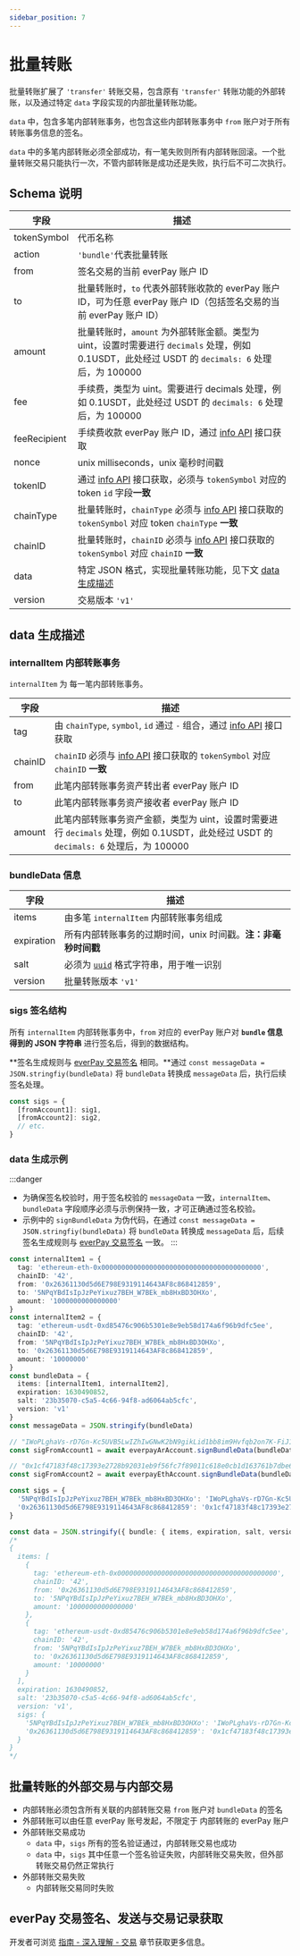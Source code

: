 ```yaml
---
sidebar_position: 7
---
```


# 批量转账

批量转账扩展了 `'transfer'` 转账交易，包含原有 `'transfer'` 转账功能的外部转账，以及通过特定 `data` 字段实现的内部批量转账功能。

`data` 中，包含多笔内部转账事务，也包含这些内部转账事务中 `from` 账户对于所有转账事务信息的签名。

`data` 中的多笔内部转账必须全部成功，有一笔失败则所有内部转账回滚。一个批量转账交易只能执行一次，不管内部转账是成功还是失败，执行后不可二次执行。

## Schema 说明

|字段|描述|
|---|---|
|tokenSymbol|代币名称|
|action|`'bundle'`代表批量转账|
|from|签名交易的当前 everPay 账户 ID|
|to|批量转账时，`to` 代表外部转账收款的 everPay 账户 ID，可为任意 everPay 账户 ID（包括签名交易的当前 everPay 账户 ID）|
|amount|批量转账时，`amount` 为外部转账金额。类型为 uint，设置时需要进行 `decimals` 处理，例如 0.1USDT，此处经过 USDT 的 `decimals: 6` 处理后，为 100000|
|fee| 手续费，类型为 uint。需要进行 decimals 处理，例如 0.1USDT，此处经过 USDT 的 `decimals: 6` 处理后，为 100000 |
|feeRecipient|手续费收款 everPay 账户 ID，通过 [info API](../../server-api/basic-api/info.md) 接口获取|
|nonce|unix milliseconds，unix 毫秒时间戳|
|tokenID|通过 [info API](../../server-api/basic-api/info.md) 接口获取，必须与 `tokenSymbol` 对应的 token `id` 字段**一致**|
|chainType|批量转账时，`chainType` 必须与 [info API](../../server-api/basic-api/info.md) 接口获取的 `tokenSymbol` 对应 token `chainType` **一致**|
|chainID|批量转账时，`chainID` 必须与 [info API](../../server-api/basic-api/info.md) 接口获取的 `tokenSymbol` 对应 `chainID` **一致**|
|data|特定 JSON 格式，实现批量转账功能，见下文 [data 生成描述](#data-生成描述)|
|version|交易版本 `'v1'`|

## data 生成描述

### internalItem 内部转账事务
`internalItem` 为 每一笔内部转账事务。

|字段|描述|
|---|---|
|tag|由 `chainType`, `symbol`, `id` 通过 `-` 组合，通过 [info API](../../server-api/basic-api/info.md) 接口获取|
|chainID|`chainID` 必须与 [info API](../../server-api/basic-api/info.md) 接口获取的 `tokenSymbol` 对应 `chainID` **一致**|
|from|此笔内部转账事务资产转出者 everPay 账户 ID|
|to|此笔内部转账事务资产接收者 everPay 账户 ID|
|amount|此笔内部转账事务资产金额，类型为 uint，设置时需要进行 `decimals` 处理，例如 0.1USDT，此处经过 USDT 的 `decimals: 6` 处理后，为 100000|

### bundleData 信息
|字段|描述|
|---|---|
|items|由多笔 `internalItem` 内部转账事务组成|
|expiration|所有内部转账事务的过期时间，unix 时间戳。**注：非毫秒时间戳**|
|salt|必须为 [`uuid`](https://en.wikipedia.org/wiki/Universally_unique_identifier) 格式字符串，用于唯一识别|
|version|批量转账版本 `'v1'`|

### sigs 签名结构
所有 `internalItem` 内部转账事务中，`from` 对应的 everPay 账户对 **`bundle` 信息得到的 JSON 字符串** 进行签名后，得到的数据结构。

**签名生成规则与 [everPay 交易签名](./transaction#signature) 相同。**通过 `const messageData = JSON.stringfiy(bundleData)` 将 `bundleData` 转换成 `messageData` 后，执行后续签名处理。

```ts
const sigs = {
  [fromAccount1]: sig1,
  [fromAccount2]: sig2,
  // etc.
}
```

### data 生成示例
:::danger
* 为确保签名校验时，用于签名校验的 `messageData` 一致，`internalItem`、`bundleData` 字段顺序必须与示例保持一致，才可正确通过签名校验。
* 示例中的 `signBundleData` 为伪代码，在通过 `const messageData = JSON.stringfiy(bundleData)` 将 `bundleData` 转换成 `messageData` 后，后续签名生成规则与 [everPay 交易签名](./transaction#signature) 一致。
:::

```ts
const internalItem1 = {
  tag: 'ethereum-eth-0x0000000000000000000000000000000000000000',
  chainID: '42',
  from: '0x26361130d5d6E798E9319114643AF8c868412859',
  to: '5NPqYBdIsIpJzPeYixuz7BEH_W7BEk_mb8HxBD3OHXo',
  amount: '1000000000000000'
}
const internalItem2 = {
  tag: 'ethereum-usdt-0xd85476c906b5301e8e9eb58d174a6f96b9dfc5ee',
  chainID: '42',
  from: '5NPqYBdIsIpJzPeYixuz7BEH_W7BEk_mb8HxBD3OHXo',
  to: '0x26361130d5d6E798E9319114643AF8c868412859',
  amount: '10000000'
}
const bundleData = {
  items: [internalItem1, internalItem2],
  expiration: 1630490852,
  salt: '23b35070-c5a5-4c66-94f8-ad6064ab5cfc',
  version: 'v1'
}
const messageData = JSON.stringify(bundleData)

// "IWoPLghaVs-rD7Gn-Kc5UVB5LwIZhIwGNwK2bN9gikLid1bb8im9Hvfqb2on7K-FiJ1U77fkQSGcMfVbyNeNdbSslIIb-NvtUHQs3Y7jWQBU_TtOyGkcoNkRPXkAYOMaOSgbmZKV3GL4FwuYbO5YfQHomfpIzX5AGk1miPU19lo9IVpPmjJ_youk52pX41rBlTQm6DP76FNMppxC8rXnIDf-o-OMRK_Q0R6QZjUVhpFCBIVNq8P7J4Wm0yTA8QY7A68W2abmC4CU6pa9_ZSYOfcMHypUxIsA9V0nPiCYvOw83jvK2DcFtO3CaAUAiKoj5xdCIXnixNFN-arLa6de0ZOSQRwCxgYxs6w8UhAD-vFapG3cs6dzhYAYDKHuAlKqfaO_z1XToBdjwp0f9eIytJhWVOLLJSVR_1LRvsSc9yDvVk_D4nCeR2BTtevZmw9st1m8pQanqObn_G0qVUHdtkxxalwDdmr_fUEukeSOrzMuQlZ3IjpcKqUXsNqcxqg9uledNLE2yRo6VvXaoWjLOwLvMLBMQ18HGUVbr-I1M-bmX953S2NI43eBjVo0VAYRypBBewSflQE1Ief4xY-cu6-jhRLJYWTpQDup5gOY4O4DLE89GelkP7PsIsm3ZMF_qalOKoqswiEReBCJ4-s1X6Seg4q1kkB6ECT7ZieLmwc,odtNk97a4PARR0I8g3kQpzlFVmPg-udyjfl81fbTioyP2pEw5tP5A1-FVqR-QFFPskW-j7yAze5usYNWHEir7oVQ9d9bbkcZIDEPqwSTO1JoD1BKXeeBK0xsmiSgxeY7uuRXWdhXREhlmIMsV8ObakEeXdbbxbs89XaZHBuES7boASrRVDXRz_mhMu6u_58OdLeMwR3I1BCH6nphNGVOehA7GOOqEBvtesBset0bNaLCb0JpSg5ZW_0AGLP-XydzE3IPLLx4NQEEJY21y8fChxYM4jntI78l5hojp9NlmS69EXlj0PoMjsbaWaz9WtnZaMAbnaOGAHhv8Y_TNmBI0FHpqHaGPP906Mnrgdm3tl2L40EX-Q6-liNVkB56CmPxXzSesu-4x5LLYxQ-aX3W6Hj7RCDTacxqUJHzOrhJqXSx6Jx0t8CwyfReMgVv4p5t1C3OZ8yYbJ_H3LdkeriVniaC5jQdMyIJ6QBMzr1XdXIw9WuEG2kCIYtvOp2qDuu9o2SY-9W4Yv7VWRDfWO38xxR4ZO65MMAdZxeaZ4w8sK_owH46Wm0XoT3Al-LPypaeijWqlHEu4R8c2ersD3xkDvXC_lNtaQw_qyfI3UEH5fWupY4zhZeDGkvXQh32Fv4CxlZL58iUHv9SvR7p5LgBCC3AVUbn7Sqc4xPUCZMj-Tc"
const sigFromAccount1 = await everpayArAccount.signBundleData(bundleData)

// "0x1cf47183f48c17393e2728b92031eb9f56fc7f89011c618e0cb1d163761b7dbe6e615091f15075b673422a0b1bc363d1ab341cbcee831c1632282e33feda79d21c"
const sigFromAccount2 = await everpayEthAccount.signBundleData(bundleData)

const sigs = {
  '5NPqYBdIsIpJzPeYixuz7BEH_W7BEk_mb8HxBD3OHXo': 'IWoPLghaVs-rD7Gn-Kc5UVB5LwIZhIwGNwK2bN9gikLid1bb8im9Hvfqb2on7K-FiJ1U77fkQSGcMfVbyNeNdbSslIIb-NvtUHQs3Y7jWQBU_TtOyGkcoNkRPXkAYOMaOSgbmZKV3GL4FwuYbO5YfQHomfpIzX5AGk1miPU19lo9IVpPmjJ_youk52pX41rBlTQm6DP76FNMppxC8rXnIDf-o-OMRK_Q0R6QZjUVhpFCBIVNq8P7J4Wm0yTA8QY7A68W2abmC4CU6pa9_ZSYOfcMHypUxIsA9V0nPiCYvOw83jvK2DcFtO3CaAUAiKoj5xdCIXnixNFN-arLa6de0ZOSQRwCxgYxs6w8UhAD-vFapG3cs6dzhYAYDKHuAlKqfaO_z1XToBdjwp0f9eIytJhWVOLLJSVR_1LRvsSc9yDvVk_D4nCeR2BTtevZmw9st1m8pQanqObn_G0qVUHdtkxxalwDdmr_fUEukeSOrzMuQlZ3IjpcKqUXsNqcxqg9uledNLE2yRo6VvXaoWjLOwLvMLBMQ18HGUVbr-I1M-bmX953S2NI43eBjVo0VAYRypBBewSflQE1Ief4xY-cu6-jhRLJYWTpQDup5gOY4O4DLE89GelkP7PsIsm3ZMF_qalOKoqswiEReBCJ4-s1X6Seg4q1kkB6ECT7ZieLmwc,odtNk97a4PARR0I8g3kQpzlFVmPg-udyjfl81fbTioyP2pEw5tP5A1-FVqR-QFFPskW-j7yAze5usYNWHEir7oVQ9d9bbkcZIDEPqwSTO1JoD1BKXeeBK0xsmiSgxeY7uuRXWdhXREhlmIMsV8ObakEeXdbbxbs89XaZHBuES7boASrRVDXRz_mhMu6u_58OdLeMwR3I1BCH6nphNGVOehA7GOOqEBvtesBset0bNaLCb0JpSg5ZW_0AGLP-XydzE3IPLLx4NQEEJY21y8fChxYM4jntI78l5hojp9NlmS69EXlj0PoMjsbaWaz9WtnZaMAbnaOGAHhv8Y_TNmBI0FHpqHaGPP906Mnrgdm3tl2L40EX-Q6-liNVkB56CmPxXzSesu-4x5LLYxQ-aX3W6Hj7RCDTacxqUJHzOrhJqXSx6Jx0t8CwyfReMgVv4p5t1C3OZ8yYbJ_H3LdkeriVniaC5jQdMyIJ6QBMzr1XdXIw9WuEG2kCIYtvOp2qDuu9o2SY-9W4Yv7VWRDfWO38xxR4ZO65MMAdZxeaZ4w8sK_owH46Wm0XoT3Al-LPypaeijWqlHEu4R8c2ersD3xkDvXC_lNtaQw_qyfI3UEH5fWupY4zhZeDGkvXQh32Fv4CxlZL58iUHv9SvR7p5LgBCC3AVUbn7Sqc4xPUCZMj-Tc',
  '0x26361130d5d6E798E9319114643AF8c868412859': '0x1cf47183f48c17393e2728b92031eb9f56fc7f89011c618e0cb1d163761b7dbe6e615091f15075b673422a0b1bc363d1ab341cbcee831c1632282e33feda79d21c'
}

const data = JSON.stringify({ bundle: { items, expiration, salt, version, sigs }})
/*
{
  items: [
    {
      tag: 'ethereum-eth-0x0000000000000000000000000000000000000000',
      chainID: '42',
      from: '0x26361130d5d6E798E9319114643AF8c868412859',
      to: '5NPqYBdIsIpJzPeYixuz7BEH_W7BEk_mb8HxBD3OHXo',
      amount: '1000000000000000'
    },
    {
      tag: 'ethereum-usdt-0xd85476c906b5301e8e9eb58d174a6f96b9dfc5ee',
      chainID: '42',
      from: '5NPqYBdIsIpJzPeYixuz7BEH_W7BEk_mb8HxBD3OHXo',
      to: '0x26361130d5d6E798E9319114643AF8c868412859',
      amount: '10000000'
    }
  ],
  expiration: 1630490852,
  salt: '23b35070-c5a5-4c66-94f8-ad6064ab5cfc',
  version: 'v1',
  sigs: {
    '5NPqYBdIsIpJzPeYixuz7BEH_W7BEk_mb8HxBD3OHXo': 'IWoPLghaVs-rD7Gn-Kc5UVB5LwIZhIwGNwK2bN9gikLid1bb8im9Hvfqb2on7K-FiJ1U77fkQSGcMfVbyNeNdbSslIIb-NvtUHQs3Y7jWQBU_TtOyGkcoNkRPXkAYOMaOSgbmZKV3GL4FwuYbO5YfQHomfpIzX5AGk1miPU19lo9IVpPmjJ_youk52pX41rBlTQm6DP76FNMppxC8rXnIDf-o-OMRK_Q0R6QZjUVhpFCBIVNq8P7J4Wm0yTA8QY7A68W2abmC4CU6pa9_ZSYOfcMHypUxIsA9V0nPiCYvOw83jvK2DcFtO3CaAUAiKoj5xdCIXnixNFN-arLa6de0ZOSQRwCxgYxs6w8UhAD-vFapG3cs6dzhYAYDKHuAlKqfaO_z1XToBdjwp0f9eIytJhWVOLLJSVR_1LRvsSc9yDvVk_D4nCeR2BTtevZmw9st1m8pQanqObn_G0qVUHdtkxxalwDdmr_fUEukeSOrzMuQlZ3IjpcKqUXsNqcxqg9uledNLE2yRo6VvXaoWjLOwLvMLBMQ18HGUVbr-I1M-bmX953S2NI43eBjVo0VAYRypBBewSflQE1Ief4xY-cu6-jhRLJYWTpQDup5gOY4O4DLE89GelkP7PsIsm3ZMF_qalOKoqswiEReBCJ4-s1X6Seg4q1kkB6ECT7ZieLmwc,odtNk97a4PARR0I8g3kQpzlFVmPg-udyjfl81fbTioyP2pEw5tP5A1-FVqR-QFFPskW-j7yAze5usYNWHEir7oVQ9d9bbkcZIDEPqwSTO1JoD1BKXeeBK0xsmiSgxeY7uuRXWdhXREhlmIMsV8ObakEeXdbbxbs89XaZHBuES7boASrRVDXRz_mhMu6u_58OdLeMwR3I1BCH6nphNGVOehA7GOOqEBvtesBset0bNaLCb0JpSg5ZW_0AGLP-XydzE3IPLLx4NQEEJY21y8fChxYM4jntI78l5hojp9NlmS69EXlj0PoMjsbaWaz9WtnZaMAbnaOGAHhv8Y_TNmBI0FHpqHaGPP906Mnrgdm3tl2L40EX-Q6-liNVkB56CmPxXzSesu-4x5LLYxQ-aX3W6Hj7RCDTacxqUJHzOrhJqXSx6Jx0t8CwyfReMgVv4p5t1C3OZ8yYbJ_H3LdkeriVniaC5jQdMyIJ6QBMzr1XdXIw9WuEG2kCIYtvOp2qDuu9o2SY-9W4Yv7VWRDfWO38xxR4ZO65MMAdZxeaZ4w8sK_owH46Wm0XoT3Al-LPypaeijWqlHEu4R8c2ersD3xkDvXC_lNtaQw_qyfI3UEH5fWupY4zhZeDGkvXQh32Fv4CxlZL58iUHv9SvR7p5LgBCC3AVUbn7Sqc4xPUCZMj-Tc',
    '0x26361130d5d6E798E9319114643AF8c868412859': '0x1cf47183f48c17393e2728b92031eb9f56fc7f89011c618e0cb1d163761b7dbe6e615091f15075b673422a0b1bc363d1ab341cbcee831c1632282e33feda79d21c'
  }
}
*/
```

## 批量转账的外部交易与内部交易
* 内部转账必须包含所有关联的内部转账交易 `from` 账户对 `bundleData` 的签名
* 外部转账可以由任意 everPay 账号发起，不限定于 内部转账的 everPay 账户
* 外部转账交易成功
  * `data` 中，`sigs` 所有的签名验证通过，内部转账交易也成功
  * `data` 中，`sigs` 其中任意一个签名验证失败，内部转账交易失败，但外部转账交易仍然正常执行
* 外部转账交易失败
  * 内部转账交易同时失败

## everPay 交易签名、发送与交易记录获取
开发者可浏览 [指南 - 深入理解 - 交易](./transaction#messagedata) 章节获取更多信息。

